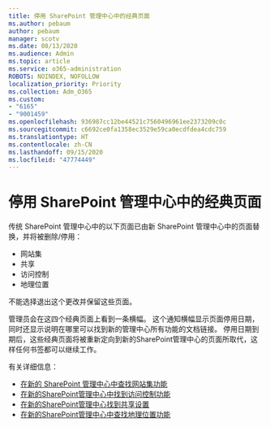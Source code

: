 ```yaml
---
title: 停用 SharePoint 管理中心中的经典页面
ms.author: pebaum
author: pebaum
manager: scotv
ms.date: 08/13/2020
ms.audience: Admin
ms.topic: article
ms.service: o365-administration
ROBOTS: NOINDEX, NOFOLLOW
localization_priority: Priority
ms.collection: Adm_O365
ms.custom:
- "6165"
- "9001459"
ms.openlocfilehash: 936987cc12be44521c7560496961ee2373209c0c
ms.sourcegitcommit: c6692ce0fa1358ec3529e59ca0ecdfdea4cdc759
ms.translationtype: HT
ms.contentlocale: zh-CN
ms.lasthandoff: 09/15/2020
ms.locfileid: "47774449"
---
```

# <a name="retire-classic-pages-in-sharepoint-admin-center"></a>停用 SharePoint 管理中心中的经典页面

传统 SharePoint 管理中心中的以下页面已由新 SharePoint 管理中心中的页面替换，并将被删除/停用： 

- 网站集 
- 共享
- 访问控制
- 地理位置

不能选择退出这个更改并保留这些页面。

管理员会在这四个经典页面上看到一条横幅。 这个通知横幅显示页面停用日期，同时还显示说明在哪里可以找到新的管理中心所有功能的文档链接。 停用日期到期后，这些经典页面将被重新定向到新的SharePoint管理中心的页面所取代，这样任何书签都可以继续工作。
  
有关详细信息：

- [在新的 SharePoint 管理中心中查找网站集功能](https://docs.microsoft.com/sharepoint/site-collections-page)
- [在新的SharePoint管理中心中找到访问控制功能](https://docs.microsoft.com/sharepoint/control-access)
- [在新的SharePoint管理中心找到共享设置](https://docs.microsoft.com/sharepoint/sharing-settings)
- [在新的SharePoint管理中心中查找地理位置功能](https://docs.microsoft.com/sharepoint/manage-geo-locations)
